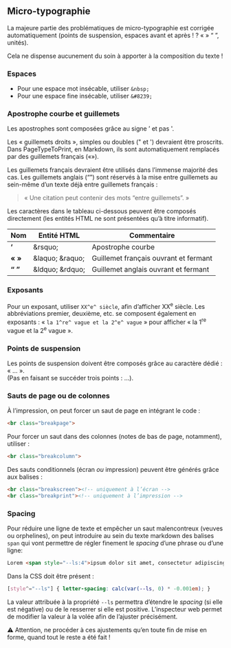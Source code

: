 

## Micro-typographie

La majeure partie des problématiques de micro-typographie est corrigée automatiquement (points de suspension, espaces avant et après ! ? « » “ ”, unités). 

Cela ne dispense aucunement du soin à apporter à la composition du texte !


### Espaces

* Pour une espace mot insécable, utiliser `&nbsp;`    
* Pour une espace fine insécable, utiliser `&#8239;`

### Apostrophe courbe et guillemets


Les apostrophes sont composées grâce au signe ’ et pas '.

Les « guillemets droits », simples ou doubles (" et ') devraient être proscrits. Dans PageTypeToPrint, en Markdown, ils sont automatiquement remplacés par des guillemets français («»). 

Les guillemets français devraient être utilisés dans l’immense majorité des cas. Les guillemets anglais (“”) sont réservés à la mise entre guillemets au sein-même d’un texte déjà entre guillemets français :
> « Une citation peut contenir des mots “entre guillemets”. »

Les caractères dans le tableau ci-dessous peuvent être composés directement (les entités HTML ne sont présentées qu’à titre informatif).


| Nom | Entité HTML |  Commentaire |
|---|---|---|
| <strong>’</strong> | &<span>rsquo;</span> | Apostrophe courbe |
| <strong>« » </strong> | &<span>laquo;</span> &<span>raquo;</span> | Guillemet français ouvrant et fermant |
| <strong>“ ”</strong> | &<span>ldquo;</span> &<span>rdquo;</span>  | Guillemet anglais ouvrant et fermant |

### Exposants

Pour un exposant, utiliser `XX^e^ siècle`, afin d’afficher XX<sup>e</sup> siècle. Les abbréviations premier, deuxième, etc. se composent également en exposants : « `la 1^re^ vague et la 2^e^ vague` » pour afficher « la 1<sup>re</sup> vague et la 2<sup>e</sup> vague ». 

### Points de suspension
Les points de suspension doivent être composés grâce au caractère dédié : « … ».    
(Pas en faisant se succéder trois points : ...).

### Sauts de page ou de colonnes

À l’impression, on peut forcer un saut de page en intégrant le code :
```html
<br class="breakpage">
```
Pour forcer un saut dans des colonnes (notes de bas de page, notamment), utiliser :
```html
<br class="breakcolumn">
```
Des sauts conditionnels (écran _ou_ impression) peuvent être générés grâce aux balises :

```html
<br class="breakscreen"><!-- uniquement à l’écran -->
<br class="breakprint"><!-- uniquement à l’impression -->
```  


### Spacing

Pour réduire une ligne de texte et empêcher un saut malencontreux (veuves ou orphelines), on peut introduire au sein du texte markdown des balises `span` qui vont permettre de régler finement le _spacing_ d’une phrase ou d’une ligne:

```html
Lorem <span style="--ls:4">ipsum dolor sit amet, consectetur adipiscing elit.</span> Sed non risus […] 
```
Dans la CSS doit être présent :
```css
[style^="--ls"] { letter-spacing: calc(var(--ls, 0) * -0.001em); }
```
La valeur attribuée à la propriété `--ls` permettra d’étendre le _spacing_ (si elle est négative) ou de le resserrer si elle est positive. L’inspecteur web permet de modifier la valeur à la volée afin de l’ajuster précisément.

⚠️ Attention, ne procéder à ces ajustements qu’en toute fin de mise en forme, quand tout le reste a été fait !
